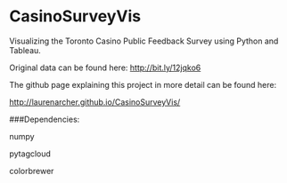 CasinoSurveyVis
===============

Visualizing the Toronto Casino Public Feedback Survey using Python and Tableau.

Original data can be found here: http://bit.ly/12jqko6

The github page explaining this project in more detail can be found here:

http://laurenarcher.github.io/CasinoSurveyVis/

###Dependencies:

numpy

pytagcloud

colorbrewer



